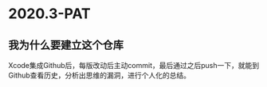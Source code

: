 # 2020.3-PAT
## 我为什么要建立这个仓库
Xcode集成Github后，每版改动后主动commit，最后通过之后push一下，就能到Github查看历史，分析出思维的漏洞，进行个人化的总结。
